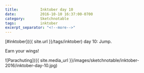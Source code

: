 ```yaml
---
title:          Inktober day 10
date:           2016-10-10 16:37:00-0700
category:       Sketchnotable
tags:           inktober
excerpt_separator: "<!--more-->"
---
```

[#inktober]({{ site.url }}/tags/inktober) day 10: Jump.

Earn your wings!

![Parachuting]({{ site.media_url }}/images/sketchnotable/inktober-2016/inktober-day-10.jpg)

<!--more-->
